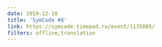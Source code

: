 ```yaml
---
date: 2019-12-18
title: 'SymCode #8'
link: https://symcode.timepad.ru/event/1135805/
filters: offline,translation
---
```

